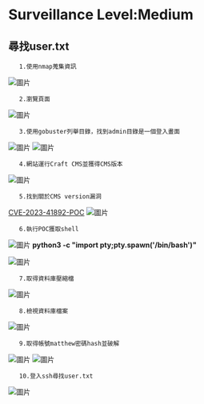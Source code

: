 Surveillance Level:Medium
===
尋找user.txt
---

       1.使用nmap蒐集資訊

![圖片](https://github.com/favorite986141/jamescao/assets/125249893/1bab0ecc-aa6d-4909-a8fb-2ee8e4eddd38)

       2.瀏覽頁面

![圖片](https://github.com/favorite986141/jamescao/assets/125249893/ba421d75-db8c-420a-8343-b43bc1ea7685)

       3.使用gobuster列舉目錄，找到admin目錄是一個登入畫面

![圖片](https://github.com/favorite986141/jamescao/assets/125249893/a91647db-f615-435f-8c1c-6334a8145371)
![圖片](https://github.com/favorite986141/jamescao/assets/125249893/92fb70d8-3ba8-41e3-b9bc-39383174eab4)

       4.網站運行Craft CMS並獲得CMS版本
       
![圖片](https://github.com/favorite986141/jamescao/assets/125249893/7360ed1c-96b0-480f-ac43-a87c1ebdfe1d)

       5.找到關於CMS version漏洞
       
[CVE-2023-41892-POC](https://gist.github.com/zhsh9/ae0d6093640aa5c82c534ebee80fa1df)
![圖片](https://github.com/favorite986141/jamescao/assets/125249893/11a6e496-2be6-49ba-bfab-21d3fb08f15a)

       6.執行POC獲取shell
       
![圖片](https://github.com/favorite986141/jamescao/assets/125249893/c1eb3f9e-e1bc-49d7-b514-225e46b88867)
**python3 -c "import pty;pty.spawn('/bin/bash')"**

![圖片](https://github.com/favorite986141/jamescao/assets/125249893/9463e5fb-1f81-413d-8e21-fa11a460b01f)

       7.取得資料庫壓縮檔

![圖片](https://github.com/favorite986141/jamescao/assets/125249893/8f32ead5-d3ce-4459-949f-f1f12494bafa)

       8.檢視資料庫檔案

![圖片](https://github.com/favorite986141/jamescao/assets/125249893/134199fe-7f1f-40a6-b4d5-8d92918635bb)

       9.取得帳號matthew密碼hash並破解

![圖片](https://github.com/favorite986141/jamescao/assets/125249893/387c9a4e-28c4-4736-b670-3f95ae91214b)
![圖片](https://github.com/favorite986141/jamescao/assets/125249893/f35ee204-5bfe-4676-97b9-dfad4fd96ba1)

       10.登入ssh尋找user.txt
       
![圖片](https://github.com/favorite986141/jamescao/assets/125249893/d4f9f849-a77c-4d6c-a95c-5796fdd032f5)
